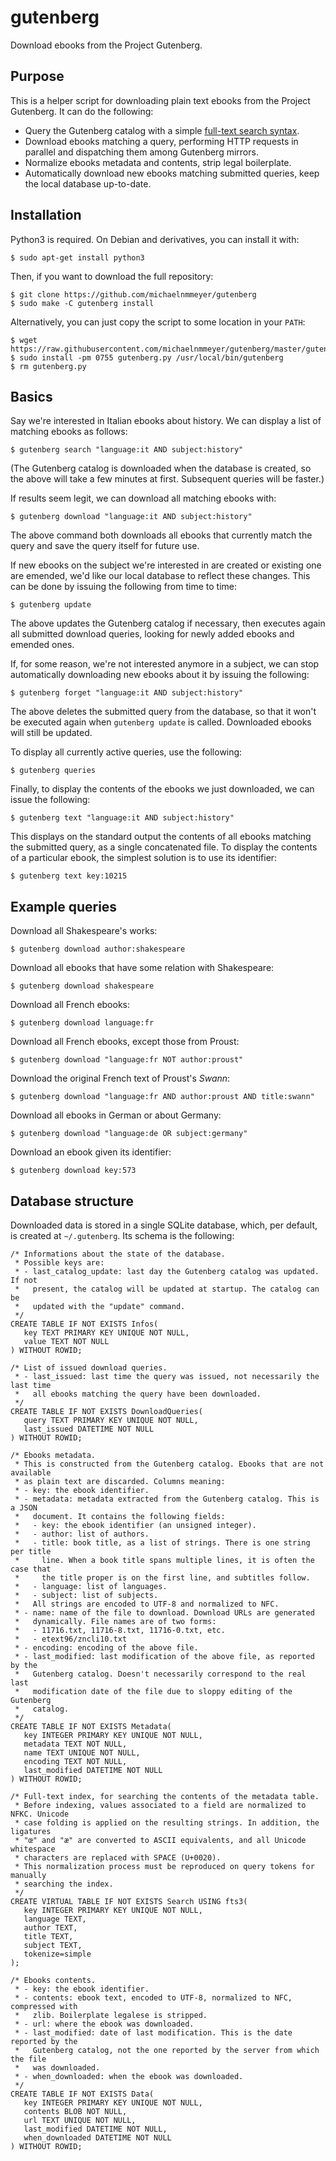 # gutenberg

Download ebooks from the Project Gutenberg.

## Purpose

This is a helper script for downloading plain text ebooks from the Project
Gutenberg. It can do the following:

*  Query the Gutenberg catalog with a simple [full-text search
   syntax](https://www.sqlite.org/fts3.html#section_3).
*  Download ebooks matching a query, performing HTTP requests in parallel and
   dispatching them among Gutenberg mirrors.
*  Normalize ebooks metadata and contents, strip legal boilerplate.
*  Automatically download new ebooks matching submitted queries, keep the local
   database up-to-date.

## Installation

Python3 is required. On Debian and derivatives, you can install it with:

    $ sudo apt-get install python3

Then, if you want to download the full repository:

    $ git clone https://github.com/michaelnmmeyer/gutenberg
    $ sudo make -C gutenberg install

Alternatively, you can just copy the script to some location in your `PATH`:

    $ wget https://raw.githubusercontent.com/michaelnmmeyer/gutenberg/master/gutenberg.py
    $ sudo install -pm 0755 gutenberg.py /usr/local/bin/gutenberg
    $ rm gutenberg.py

## Basics

Say we're interested in Italian ebooks about history. We can display a list of
matching ebooks as follows:

    $ gutenberg search "language:it AND subject:history"

(The Gutenberg catalog is downloaded when the database is created, so the above
will take a few minutes at first. Subsequent queries will be faster.)

If results seem legit, we can download all matching ebooks with:

    $ gutenberg download "language:it AND subject:history"

The above command both downloads all ebooks that currently match the query and
save the query itself for future use.

If new ebooks on the subject we're interested in are created or existing one
are emended, we'd like our local database to reflect these changes. This can
be done by issuing the following from time to time:

    $ gutenberg update

The above updates the Gutenberg catalog if necessary, then executes again all
submitted download queries, looking for newly added ebooks and emended ones.

If, for some reason, we're not interested anymore in a subject, we can stop
automatically downloading new ebooks about it by issuing the following:

    $ gutenberg forget "language:it AND subject:history"

The above deletes the submitted query from the database, so that it won't be
executed again when `gutenberg update` is called. Downloaded ebooks will still
be updated.

To display all currently active queries, use the following:

    $ gutenberg queries

Finally, to display the contents of the ebooks we just downloaded, we can issue
the following:

    $ gutenberg text "language:it AND subject:history"

This displays on the standard output the contents of all ebooks matching the
submitted query, as a single concatenated file. To display the contents of a
particular ebook, the simplest solution is to use its identifier:

    $ gutenberg text key:10215

## Example queries

Download all Shakespeare's works:

    $ gutenberg download author:shakespeare

Download all ebooks that have some relation with Shakespeare:

    $ gutenberg download shakespeare

Download all French ebooks:

    $ gutenberg download language:fr

Download all French ebooks, except those from Proust:

    $ gutenberg download "language:fr NOT author:proust"
   
Download the original French text of Proust's *Swann*:

    $ gutenberg download "language:fr AND author:proust AND title:swann"

Download all ebooks in German or about Germany:

    $ gutenberg download "language:de OR subject:germany"

Download an ebook given its identifier:

    $ gutenberg download key:573 

## Database structure

Downloaded data is stored in a single SQLite database, which, per default, is
created at `~/.gutenberg`. Its schema is the following:

    /* Informations about the state of the database.
     * Possible keys are:
     * - last_catalog_update: last day the Gutenberg catalog was updated. If not
     *   present, the catalog will be updated at startup. The catalog can be
     *   updated with the "update" command.
     */
    CREATE TABLE IF NOT EXISTS Infos(
       key TEXT PRIMARY KEY UNIQUE NOT NULL,
       value TEXT NOT NULL
    ) WITHOUT ROWID;
    
    /* List of issued download queries.
     * - last_issued: last time the query was issued, not necessarily the last time
     *   all ebooks matching the query have been downloaded.
     */
    CREATE TABLE IF NOT EXISTS DownloadQueries(
       query TEXT PRIMARY KEY UNIQUE NOT NULL,
       last_issued DATETIME NOT NULL
    ) WITHOUT ROWID;
    
    /* Ebooks metadata.
     * This is constructed from the Gutenberg catalog. Ebooks that are not available
     * as plain text are discarded. Columns meaning:
     * - key: the ebook identifier.
     * - metadata: metadata extracted from the Gutenberg catalog. This is a JSON
     *   document. It contains the following fields:
     *   - key: the ebook identifier (an unsigned integer).
     *   - author: list of authors.
     *   - title: book title, as a list of strings. There is one string per title
     *     line. When a book title spans multiple lines, it is often the case that
     *     the title proper is on the first line, and subtitles follow.
     *   - language: list of languages.
     *   - subject: list of subjects.
     *   All strings are encoded to UTF-8 and normalized to NFC.
     * - name: name of the file to download. Download URLs are generated
     *   dynamically. File names are of two forms:
     *   - 11716.txt, 11716-8.txt, 11716-0.txt, etc.
     *   - etext96/zncli10.txt
     * - encoding: encoding of the above file.
     * - last_modified: last modification of the above file, as reported by the
     *   Gutenberg catalog. Doesn't necessarily correspond to the real last
     *   modification date of the file due to sloppy editing of the Gutenberg
     *   catalog.
     */
    CREATE TABLE IF NOT EXISTS Metadata(
       key INTEGER PRIMARY KEY UNIQUE NOT NULL,
       metadata TEXT NOT NULL,
       name TEXT UNIQUE NOT NULL,
       encoding TEXT NOT NULL,
       last_modified DATETIME NOT NULL
    ) WITHOUT ROWID;
    
    /* Full-text index, for searching the contents of the metadata table.
     * Before indexing, values associated to a field are normalized to NFKC. Unicode
     * case folding is applied on the resulting strings. In addition, the ligatures
     * "œ" and "æ" are converted to ASCII equivalents, and all Unicode whitespace
     * characters are replaced with SPACE (U+0020).
     * This normalization process must be reproduced on query tokens for manually
     * searching the index.
     */
    CREATE VIRTUAL TABLE IF NOT EXISTS Search USING fts3(
       key INTEGER PRIMARY KEY UNIQUE NOT NULL,
       language TEXT,
       author TEXT,
       title TEXT,
       subject TEXT,
       tokenize=simple
    );
    
    /* Ebooks contents.
     * - key: the ebook identifier.
     * - contents: ebook text, encoded to UTF-8, normalized to NFC, compressed with
     *   zlib. Boilerplate legalese is stripped.
     * - url: where the ebook was downloaded.
     * - last_modified: date of last modification. This is the date reported by the
     *   Gutenberg catalog, not the one reported by the server from which the file
     *   was downloaded.
     * - when_downloaded: when the ebook was downloaded.
     */
    CREATE TABLE IF NOT EXISTS Data(
       key INTEGER PRIMARY KEY UNIQUE NOT NULL,
       contents BLOB NOT NULL,
       url TEXT UNIQUE NOT NULL,
       last_modified DATETIME NOT NULL,
       when_downloaded DATETIME NOT NULL
    ) WITHOUT ROWID;
